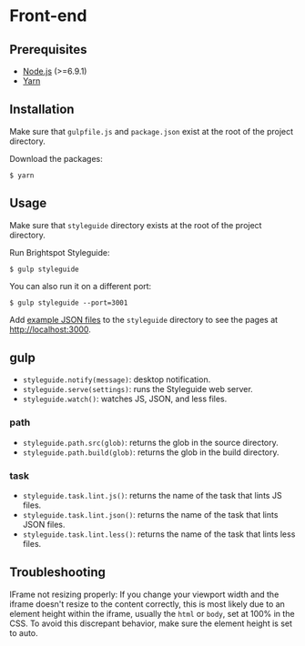 # Front-end

## Prerequisites

* [Node.js](https://nodejs.org/en/) (>=6.9.1)
* [Yarn](https://yarnpkg.com/en/docs/install)

## Installation

Make sure that `gulpfile.js` and `package.json` exist at the root of the project directory.

Download the packages:

    $ yarn

## Usage

Make sure that `styleguide` directory exists at the root of the project directory.

Run Brightspot Styleguide:

    $ gulp styleguide

You can also run it on a different port:

    $ gulp styleguide --port=3001

Add [example JSON files](docs/example-file-format.rst) to the `styleguide` directory to see the pages at [http://localhost:3000](http://localhost:3000).

## gulp

* `styleguide.notify(message)`: desktop notification.
* `styleguide.serve(settings)`: runs the Styleguide web server.
* `styleguide.watch()`: watches JS, JSON, and less files.

### path

* `styleguide.path.src(glob)`: returns the glob in the source directory.
* `styleguide.path.build(glob)`: returns the glob in the build directory.

### task

* `styleguide.task.lint.js()`: returns the name of the task that lints JS files.
* `styleguide.task.lint.json()`: returns the name of the task that lints JSON files.
* `styleguide.task.lint.less()`: returns the name of the task that lints less files.

## Troubleshooting

IFrame not resizing properly:
If you change your viewport width and the iframe doesn't resize to the content correctly, this is most likely due to an element height within the iframe, usually the `html` or `body`, set at 100% in the CSS. To avoid this discrepant behavior, make sure the element height is set to auto.
